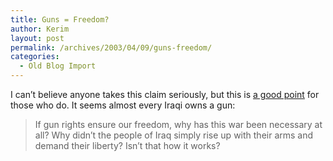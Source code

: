 ```yaml
---
title: Guns = Freedom?
author: Kerim
layout: post
permalink: /archives/2003/04/09/guns-freedom/
categories:
  - Old Blog Import
---
```

I can&#8217;t believe anyone takes this claim seriously, but this is <a href="http://www.thismodernworld.com/weblog/mtarchives/week_2003_04_06.html#000429" onclick="_gaq.push(['_trackEvent', 'outbound-article', 'http://www.thismodernworld.com/weblog/mtarchives/week_2003_04_06.html#000429', 'a good point']);" >a good point</a> for those who do. It seems almost every Iraqi owns a gun:


>   If gun rights ensure our freedom, why has this war been necessary at all? Why didn&#8217;t the people of Iraq simply rise up with their arms and demand their liberty? Isn&#8217;t that how it works?


